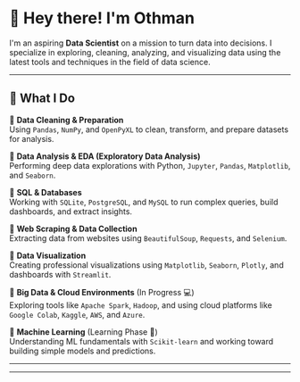 # 👋 Hey there! I'm Othman

I'm an aspiring **Data Scientist** on a mission to turn data into decisions. I specialize in exploring, cleaning, analyzing, and visualizing data using the latest tools and techniques in the field of data science.


---


## 🧠 What I Do

🔹 **Data Cleaning & Preparation**  
Using `Pandas`, `NumPy`, and `OpenPyXL` to clean, transform, and prepare datasets for analysis.

🔹 **Data Analysis & EDA (Exploratory Data Analysis)**  
Performing deep data explorations with Python, `Jupyter`, `Pandas`, `Matplotlib`, and `Seaborn`.

🔹 **SQL & Databases**  
Working with `SQLite`, `PostgreSQL`, and `MySQL` to run complex queries, build dashboards, and extract insights.

🔹 **Web Scraping & Data Collection**  
Extracting data from websites using `BeautifulSoup`, `Requests`, and `Selenium`.

🔹 **Data Visualization**  
Creating professional visualizations using `Matplotlib`, `Seaborn`, `Plotly`, and dashboards with `Streamlit`.

🔹 **Big Data & Cloud Environments** (In Progress 💻)  
Exploring tools like `Apache Spark`, `Hadoop`, and using cloud platforms like `Google Colab`, `Kaggle`, `AWS`, and `Azure`.

🔹 **Machine Learning** (Learning Phase 🤖)  
Understanding ML fundamentals with `Scikit-learn` and working toward building simple models and predictions.


---

 

---

<!---
uthmanmo/uthmanmo is a ✨ special ✨ repository because its `README.md` (this file) appears on your GitHub profile.
You can click the Preview link to take a look at your changes.
--->
